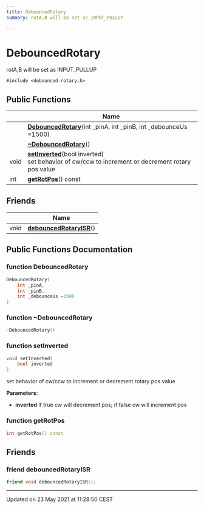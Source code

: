 ```yaml
---
title: DebouncedRotary
summary: rotA,B will be set as INPUT_PULLUP  

---
```


# DebouncedRotary




rotA,B will be set as INPUT_PULLUP 

`#include <debounced-rotary.h>`















## Public Functions

|                | Name           |
| -------------- | -------------- |
|  | **[DebouncedRotary](https://github.com/devel0/iot-utils/tree/main/data/api/Classes/class_debounced_rotary.md#function-debouncedrotary)**(int _pinA, int _pinB, int _debounceUs =1500)  |
|  | **[~DebouncedRotary](https://github.com/devel0/iot-utils/tree/main/data/api/Classes/class_debounced_rotary.md#function-~debouncedrotary)**()  |
| void | **[setInverted](https://github.com/devel0/iot-utils/tree/main/data/api/Classes/class_debounced_rotary.md#function-setinverted)**(bool inverted) <br>set behavior of cw/ccw to increment or decrement rotary pos value  |
| int | **[getRotPos](https://github.com/devel0/iot-utils/tree/main/data/api/Classes/class_debounced_rotary.md#function-getrotpos)**() const  |






## Friends

|                | Name           |
| -------------- | -------------- |
| void | **[debouncedRotaryISR](https://github.com/devel0/iot-utils/tree/main/data/api/Classes/class_debounced_rotary.md#friend-debouncedrotaryisr)**()  |















## Public Functions Documentation

### function DebouncedRotary

```cpp
DebouncedRotary(
    int _pinA,
    int _pinB,
    int _debounceUs =1500
)
```





























### function ~DebouncedRotary

```cpp
~DebouncedRotary()
```





























### function setInverted

```cpp
void setInverted(
    bool inverted
)
```

set behavior of cw/ccw to increment or decrement rotary pos value 

**Parameters**: 

  * **inverted** if true cw will decrement pos; if false cw will increment pos 




























### function getRotPos

```cpp
int getRotPos() const
```



































## Friends

### friend debouncedRotaryISR

```cpp
friend void debouncedRotaryISR();
```































-------------------------------

Updated on 23 May 2021 at 11:28:50 CEST